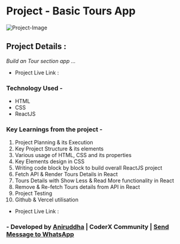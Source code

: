 # Project - Basic Tours App

![Project-Image](./src/assets/project-img.png)

## Project Details :

_Build an Tour section app ..._

- Project Live Link : []()

### Technology Used -

- HTML
- CSS
- ReactJS

### Key Learnings from the project -

1. Project Planning & its Execution
2. Key Project Structure & its elements
3. Various usage of HTML, CSS and its properties
4. Key Elements design in CSS
5. Writing code block by block to build overall ReactJS project
6. Fetch API & Render Tours Details in React
7. Tours Details with Show Less & Read More functionality in React
8. Remove & Re-fetch Tours details from API in React
9. Project Testing
10. Github & Vercel utilisation

- Project Live Link : []()

### - Developed by [Aniruddha](https://github.com/AniruddhaDas1) | CoderX Community | [Send Message to WhatsApp](https://wa.me/9123987124)
